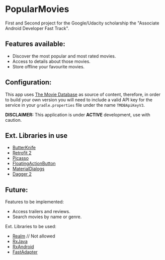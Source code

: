 # PopularMovies

First and Second project for the Google/Udacity scholarship the "Associate Android Developer Fast Track".


## Features available:

* Discover the most popular and most rated movies.
* Access to details about those movies.
* Store offline your favourite movies.

## Configuration:

This app uses [The Movie Database](https://www.themoviedb.org/documentation/api) as source of content, therefore, in order to build your own version you will need to include a valid API key for the service in your `gradle.properties` file under the name `TMDBApiKeyV3`.

 **DISCLAIMER:** This application is under **ACTIVE** development, use with caution.
 
## Ext. Libraries in use

* [ButterKnife](https://github.com/JakeWharton/butterknife)
* [Retrofit 2](https://github.com/square/retrofit)
* [Picasso](https://github.com/bumptech/glide)
* [FloatingActionButton](https://github.com/Clans/FloatingActionButton)
* [MaterialDialogs](https://github.com/afollestad/material-dialogs)
* [Dagger 2](https://google.github.io/dagger/)

## Future:

Features to be implemented:
* Access trailers and reviews.
* Search movies by name or genre.

Ext. Libraries to be used:
* [Realm](https://github.com/realm/realm-java)  // Not allowed
* [RxJava](https://github.com/ReactiveX/RxJava)
* [RxAndroid](https://github.com/ReactiveX/RxAndroid)
* [FastAdapter]( https://github.com/mikepenz/FastAdapter)
